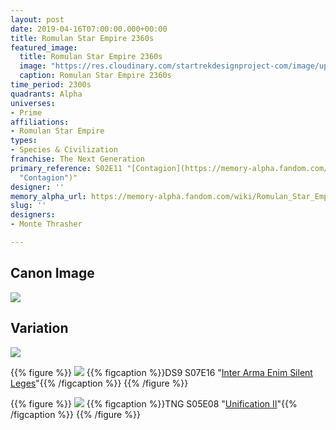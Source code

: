 ```yaml
---
layout: post
date: 2019-04-16T07:00:00.000+00:00
title: Romulan Star Empire 2360s
featured_image:
  title: Romulan Star Empire 2360s
  image: "https://res.cloudinary.com/startrekdesignproject-com/image/upload/v1569883531/Romulan2360s2.png"
  caption: Romulan Star Empire 2360s
time_period: 2300s
quadrants: Alpha
universes:
- Prime
affiliations:
- Romulan Star Empire
types:
- Species & Civilization
franchise: The Next Generation
primary_reference: S02E11 "[Contagion](https://memory-alpha.fandom.com/wiki/Contagion
  "Contagion")"
designer: ''
memory_alpha_url: https://memory-alpha.fandom.com/wiki/Romulan_Star_Empire
slug: ''
designers:
- Monte Thrasher

---
```

## Canon Image

![](https://res.cloudinary.com/startrekdesignproject-com/image/upload/v1555475911/Romulan2360s1.jpg)

## Variation

![](https://res.cloudinary.com/startrekdesignproject-com/image/upload/v1555475911/Romulan2360sVar.jpg)

{{% figure %}}
![](https://res.cloudinary.com/startrekdesignproject-com/image/upload/v1569883381/DS9_Romulan_Var-InterArma.jpg) {{% figcaption %}}DS9 S07E16 "[Inter Arma Enim Silent Leges](https://memory-alpha.fandom.com/wiki/Inter_Arma_Enim_Silent_Leges "Inter Arma Enim Silent Leges (episode)")"{{% /figcaption %}} {{% /figure %}}

{{% figure %}}
![](https://res.cloudinary.com/startrekdesignproject-com/image/upload/v1572645885/TNG5x8_RomulanVar.jpg) {{% figcaption %}}TNG S05E08 "[Unification II](https://memory-alpha.fandom.com/wiki/Unification_II "Unification II (episode)")"{{% /figcaption %}} {{% /figure %}}